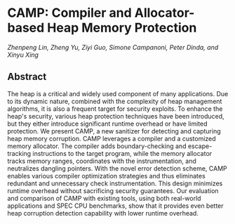 # CAMP: Compiler and Allocator-based Heap Memory Protection

*Zhenpeng Lin, Zheng Yu, Ziyi Guo, Simone Campanoni, Peter Dinda, and Xinyu Xing*

## Abstract
The heap is a critical and widely used component of many applications. Due to its dynamic nature, combined with the complexity of heap management algorithms, it is also a frequent target for security exploits. To enhance the heap's security, various heap protection techniques have been introduced, but they either introduce significant runtime overhead or have limited protection.  We present CAMP, a new sanitizer for detecting and capturing heap memory corruption. CAMP leverages a compiler and a customized memory allocator. The compiler adds boundary-checking and escape-tracking instructions to the target program, while the memory allocator tracks memory ranges, coordinates with the instrumentation, and neutralizes dangling pointers. With the novel error detection scheme, CAMP enables various compiler optimization strategies and thus eliminates redundant and unnecessary check instrumentation. This design minimizes runtime overhead without sacrificing security guarantees. Our evaluation and comparison of CAMP with existing tools, using both real-world applications and SPEC CPU benchmarks, show that it provides even better heap corruption detection capability with lower runtime overhead.
